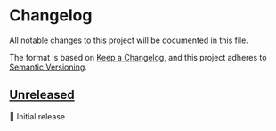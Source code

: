 # Changelog

All notable changes to this project will be documented in this file.

The format is based on [Keep a Changelog](https://keepachangelog.com/en/1.1.0/),
and this project adheres to [Semantic Versioning](https://semver.org/spec/v2.0.0.html).

## [Unreleased]

🚀 Initial release

<br>

[unreleased]: https://github.com/an-anime-team/honkers-launcher/releases/tag/1.0.0
